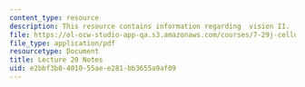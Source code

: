 ```yaml
---
content_type: resource
description: This resource contains information regarding  vision II.
file: https://ol-ocw-studio-app-qa.s3.amazonaws.com/courses/7-29j-cellular-neurobiology-spring-2012/e2bbf3b0401055aee281bb3655a9af09_MIT7_29JS12_lecture20.pdf
file_type: application/pdf
resourcetype: Document
title: Lecture 20 Notes
uid: e2bbf3b0-4010-55ae-e281-bb3655a9af09
---
```

